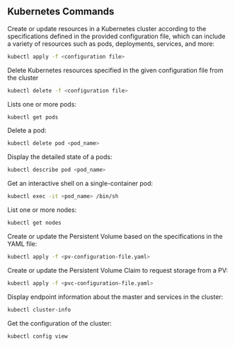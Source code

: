 ## Kubernetes Commands

Create or update resources in a Kubernetes cluster according to the specifications defined in the provided configuration file, which can include a variety of resources such as pods, deployments, services, and more:
```bash
kubectl apply -f <configuration file>
```
Delete Kubernetes resources specified in the given configuration file from the cluster
```bash
kubectl delete -f <configuration file>
```
Lists one or more pods:
```bash
kubectl get pods
```
Delete a pod:
```bash
kubectl delete pod <pod_name>
```
Display the detailed state of a pods:
```bash
kubectl describe pod <pod_name>
```
Get an interactive shell on a single-container pod:
```bash
kubectl exec -it <pod_name> /bin/sh
```
List one or more nodes:
```bash
kubectl get nodes
```
Create or update the Persistent Volume based on the specifications in the YAML file:
```bash
kubectl apply -f <pv-configuration-file.yaml>
```
Create or update the Persistent Volume Claim to request storage from a PV:
```bash
kubectl apply -f <pvc-configuration-file.yaml>
```
Display endpoint information about the master and services in the cluster:
```bash
kubectl cluster-info
```
Get the configuration of the cluster:
```bash
kubectl config view
```
